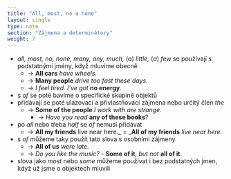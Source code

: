 ```yaml
---
title: "All, most, no a none"
layout: single
type: note
section: "Zájmena a determinátory"
weight: 7
---
```

- _all, most, no, none, many, any, much,_ (_a_) _little,_ (_a_) _few_ se používají s podstatnými jmény, když mluvíme obecně
    - -> **All cars** _have wheels._
    - -> **Many people** _drive too fast these days._
    - -> _I feel tired. I've got_ **no energy**.
- s _of_ se poté bavíme o specifické skupině objektů
- přidávají se poté ulazovací a přivlastňovací zájmena nebo určitý člen _the_
    - -> **Some of the people** _I work with are strange._
        - -> _Have you read_ **any of these books**?
- po _all_ nebo třeba _half_ se _of_ nemusí přidávat
    - -> **All my friends** live near here._ = _**All of my friends** _live near here._
- s _of_ můžeme taky použít tato slova s osobními zájmeny
    - -> **All of us** _were late._
    - -> _Do you like the music?_ - **Some of it**_, but not_ **all of it**.
- slova jako _most_ nebo _some_ můžeme používat i bez podstatných jmen, když už jsme o objektech mluvili